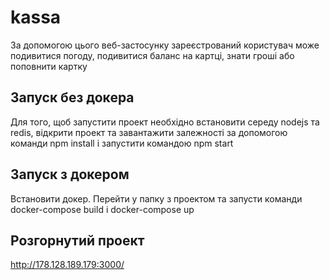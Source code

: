 # kassa

За допомогою цього веб-застосунку зареєстрований користувач може подивитися погоду, подивитися баланс на картці, знати гроші або поповнити картку

## Запуск без докера

Для того, щоб запустити проект необхідно встановити середу nodejs та redis, відкрити проект та завантажити залежності за допомогою команди npm install і запустити командою npm start 

## Запуск з докером

Встановити докер. Перейти у папку з проектом та запусти команди docker-compose build і docker-compose up

## Розгорнутий проект
http://178.128.189.179:3000/

